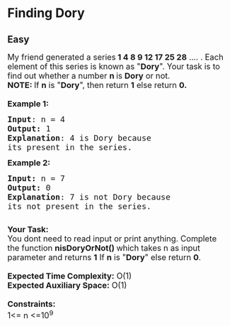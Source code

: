 # Finding Dory
## Easy
<div class="problem-statement">
                <p></p><p><span style="font-size:18px">My friend generated a series<strong> 1 4 8 9 12 17 25 28</strong> .... . Each element of this series is known as "<strong>Dory</strong>". Your task is to find&nbsp;out whether a number <strong>n&nbsp;</strong>is <strong>Dory</strong> or not.</span><br>
<span style="font-size:18px"><strong>NOTE: </strong>If <strong>n</strong>&nbsp;is "<strong>Dory</strong>", then return&nbsp;<strong>1</strong>&nbsp;else return&nbsp;<strong>0.</strong><br>
<br>
<strong>Example 1:</strong></span></p>

<pre><span style="font-size:18px"><strong>Input</strong>: n = 4
<strong>Output:</strong>&nbsp;1&nbsp;
<strong>Explanation</strong>: 4 is Dory because 
its present in the series.</span>
</pre>

<p><span style="font-size:18px"><strong>Example 2:</strong></span></p>

<pre><span style="font-size:18px"><strong>Input: </strong>n = 7
<strong>Output:&nbsp;</strong>0
<strong>Explanation</strong>: 7 is not Dory because
its not present in the series.</span>
</pre>

<p><br>
<span style="font-size:18px"><strong>Your Task:&nbsp;&nbsp;</strong><br>
You dont need to read input or print anything. Complete the function <strong>nisDoryOrNot()&nbsp;</strong>which takes n&nbsp;as input parameter and returns&nbsp;<strong>1</strong>&nbsp;If <strong>n</strong>&nbsp;is "<strong>Dory</strong>" else return&nbsp;<strong>0</strong>.<br>
<br>
<strong>Expected Time Complexity:</strong> O(1)<br>
<strong>Expected Auxiliary Space:</strong> O(1)<br>
<br>
<strong>Constraints:</strong><br>
1&lt;= n&nbsp;&lt;=10<sup>9</sup></span></p>
 <p></p>
            </div>